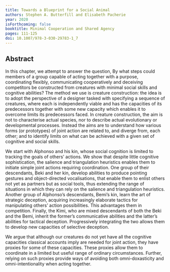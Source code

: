 ```yaml
---
title: Towards a Blueprint for a Social Animal
authors: Stephen A. Butterfill and Elisabeth Pacherie
year: 2020
isForthcoming: false
booktitle: Minimal Cooperation and Shared Agency
pages: 111-125
doi: 10.1007/978-3-030-29783-1_7
---
```


## Abstract

<p>In this chapter, we attempt to answer the question, By what steps could members of a group capable of acting together with a purpose, coordinating flexibly, communicating cooperatively and deceiving competitors be constructed from creatures with minimal social skills and cognitive abilities? The method we use is creature construction: the idea is to adopt the perspective of a designer tasked with specifying a sequence of creatures, where each is independently viable and has the capacities of its predecessors together with some new capacity which enables it to overcome limits its predecessors faced. In creature construction, the aim is not to characterise actual species, nor to describe actual evolutionary or developmental processes. Instead the aims are to understand how various forms (or prototypes) of joint action are related to, and diverge from, each other; and to identify limits on what can be achieved with a given set of cognitive and social skills.</p><p>We start with Alphonso and his kin, whose social cognition is limited to tracking the goals of others’ actions. We show that despite little cognitive sophistication, the salience and triangulation heuristics enables them to initiate simple joint actions requiring coordination. One group of their descendants, Beki and her kin, develop abilities to produce pointing gestures and object-directed vocalisations, that enable them to enlist others not yet as partners but as social tools, thus extending the range of situations in which they can rely on the salience and triangulation heuristics. Another group of Alphonso’s descendants, Bemi’s kin, learn the art of strategic deception, acquiring increasingly elaborate tactics for manipulating others’ action possibilities. This advantages them in competition. Finally, the Kimi, who are mixed descendants of both the Beki and the Bemi, inherit the former’s communicative abilities and the latter’s abilities for tactical deception. Progressively integrating the two allows them to develop new capacities of selective deception.</p><p>We argue that although our creatures do not yet have all the cognitive capacities classical accounts imply are needed for joint action, they have proxies for some of these capacities. These proxies allow them to coordinate in a limited but useful range of ordinary circumstances. Further, relying on such proxies provide ways of avoiding both omni-doxasticity and omni-intentionality when acting together.</p>

